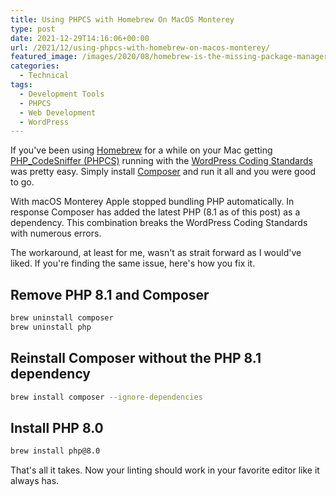 ```yaml
---
title: Using PHPCS with Homebrew On MacOS Monterey
type: post
date: 2021-12-29T14:16:06+00:00
url: /2021/12/using-phpcs-with-homebrew-on-macos-monterey/
featured_image: /images/2020/08/homebrew-is-the-missing-package-manager-for-linux.png
categories:
  - Technical
tags:
  - Development Tools
  - PHPCS
  - Web Development
  - WordPress
---
```


If you've been using [Homebrew][1] for a while on your Mac getting [PHP_CodeSniffer (PHPCS)][2] running with the [WordPress Coding Standards][3] was pretty easy. Simply install [Composer][4] and run it all and you were good to go.

With macOS Monterey Apple stopped bundling PHP automatically. In response Composer has added the latest PHP (8.1 as of this post) as a dependency. This combination breaks the WordPress Coding Standards with numerous errors.

The workaround, at least for me, wasn't as strait forward as I would've liked. If you're finding the same issue, here's how you fix it.

## Remove PHP 8.1 and Composer

``` bash
brew uninstall composer
brew uninstall php
```

## Reinstall Composer without the PHP 8.1 dependency

``` bash
brew install composer --ignore-dependencies
```

## Install PHP 8.0

``` bash
brew install php@8.0
```

That's all it takes. Now your linting should work in your favorite editor like it always has.

 [1]: https://brew.sh
 [2]: https://github.com/squizlabs/PHP_CodeSniffer
 [3]: https://github.com/WordPress/WordPress-Coding-Standards
 [4]: https://getcomposer.org